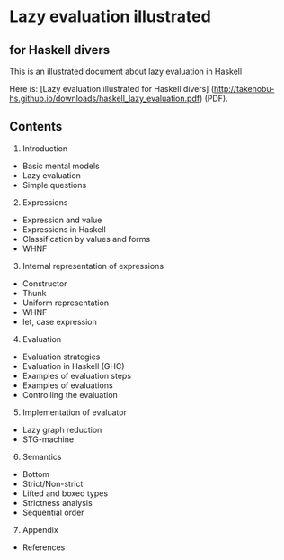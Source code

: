 Lazy evaluation illustrated
===========================
  for Haskell divers
  ------------------

This is an illustrated document about lazy evaluation in Haskell

Here is: [Lazy evaluation illustrated for Haskell divers]
(http://takenobu-hs.github.io/downloads/haskell_lazy_evaluation.pdf) (PDF).


Contents
--------
1. Introduction
  - Basic mental models
  - Lazy evaluation
  - Simple questions
2. Expressions
  - Expression and value
  - Expressions in Haskell
  - Classification by values and forms
  - WHNF
3. Internal representation of expressions
  - Constructor
  - Thunk
  - Uniform representation
  - WHNF
  - let, case expression
4. Evaluation
  - Evaluation strategies
  - Evaluation in Haskell (GHC)
  - Examples of evaluation steps
  - Examples of evaluations
  - Controlling the evaluation
5. Implementation of evaluator
  - Lazy graph reduction
  - STG-machine
6. Semantics
  - Bottom
  - Strict/Non-strict
  - Lifted and boxed types
  - Strictness analysis
  - Sequential order
7. Appendix
  - References
